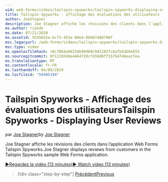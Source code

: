 ```yaml
---
uid: web-forms/videos/tailspin-spyworks/tailspin-spyworks-displaying-user-reviews
title: Tailspin Spyworks - affichage des évaluations des utilisateurs | Microsoft Docs
author: JoeStagner
description: Joe Stagner affiche les révisions des clients dans l’application Web Forms Tailspin Spyworks.
ms.author: riande
ms.date: 07/21/2010
ms.assetid: 55d5652a-bcf3-451e-89e4-8b907d88708f
msc.legacyurl: /web-forms/videos/tailspin-spyworks/tailspin-spyworks-displaying-user-reviews
msc.type: video
ms.openlocfilehash: c8c7864a6825db99db9c942102fc6afb41b0e655
ms.sourcegitcommit: 0f1119340e4464720cfd16d0ff15764746ea1fea
ms.translationtype: MT
ms.contentlocale: fr-FR
ms.lasthandoff: 04/09/2019
ms.locfileid: "59405194"
---
```

# <a name="tailspin-spyworks---displaying-user-reviews"></a><span data-ttu-id="d35d0-103">Tailspin Spyworks - Affichage des évaluations des utilisateurs</span><span class="sxs-lookup"><span data-stu-id="d35d0-103">Tailspin Spyworks - Displaying User Reviews</span></span>

<span data-ttu-id="d35d0-104">par [Joe Stagner](https://github.com/JoeStagner)</span><span class="sxs-lookup"><span data-stu-id="d35d0-104">by [Joe Stagner](https://github.com/JoeStagner)</span></span>

<span data-ttu-id="d35d0-105">Joe Stagner affiche les révisions des clients dans l’application Web Forms Tailspin Spyworks.</span><span class="sxs-lookup"><span data-stu-id="d35d0-105">Joe Stagner displays reviews from customers in the Tailspin Spyworks sample Web Forms application.</span></span>

[<span data-ttu-id="d35d0-106">&#9654;Regardez la vidéo (13 minutes)</span><span class="sxs-lookup"><span data-stu-id="d35d0-106">&#9654; Watch video (13 minutes)</span></span>](https://channel9.msdn.com/Blogs/ASP-NET-Site-Videos/tailspin-spyworks-displaying-user-reviews)

> [!div class="step-by-step"]
> [<span data-ttu-id="d35d0-107">Précédent</span><span class="sxs-lookup"><span data-stu-id="d35d0-107">Previous</span></span>](tailspin-spyworks-adding-user-product-reviews.md)
